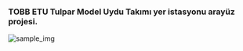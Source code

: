 ### TOBB ETU Tulpar Model Uydu Takımı yer istasyonu arayüz projesi.
![sample_img](https://user-images.githubusercontent.com/64480634/174445470-c6012df7-da17-43e3-90af-6e0e326924da.png)
